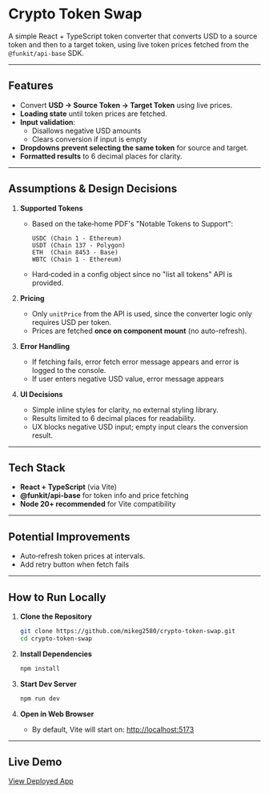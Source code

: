 # Crypto Token Swap

A simple React + TypeScript token converter that converts USD to a source token and then to a target token, using live token prices fetched from the `@funkit/api-base` SDK.

---

## Features

- Convert **USD → Source Token → Target Token** using live prices.  
- **Loading state** until token prices are fetched.  
- **Input validation**:
  - Disallows negative USD amounts  
  - Clears conversion if input is empty  
- **Dropdowns prevent selecting the same token** for source and target.  
- **Formatted results** to 6 decimal places for clarity.  

---

## Assumptions & Design Decisions

1. **Supported Tokens**  
   - Based on the take‑home PDF's "Notable Tokens to Support":  
     ```
     USDC (Chain 1 - Ethereum)  
     USDT (Chain 137 - Polygon)  
     ETH  (Chain 8453 - Base)  
     WBTC (Chain 1 - Ethereum)
     ```
   - Hard‑coded in a config object since no "list all tokens" API is provided.

2. **Pricing**  
   - Only `unitPrice` from the API is used, since the converter logic only requires USD per token.  
   - Prices are fetched **once on component mount** (no auto-refresh).

3. **Error Handling**  
   - If fetching fails, error fetch error message appears and error is logged to the console.
   - If user enters negative USD value, error message appears

4. **UI Decisions**  
   - Simple inline styles for clarity, no external styling library.  
   - Results limited to 6 decimal places for readability.  
   - UX blocks negative USD input; empty input clears the conversion result.  

---

## Tech Stack

- **React + TypeScript** (via Vite)  
- **@funkit/api-base** for token info and price fetching  
- **Node 20+ recommended** for Vite compatibility  

---

## Potential Improvements

- Auto‑refresh token prices at intervals.  
- Add retry button when fetch fails

---

## How to Run Locally

1. **Clone the Repository**

   ```bash
   git clone https://github.com/mikeg2580/crypto-token-swap.git
   cd crypto-token-swap
   ```

2. **Install Dependencies**

   ```bash
   npm install
   ```

3. **Start Dev Server**

   ```bash
   npm run dev
   ```

4. **Open in Web Browser**
   - By default, Vite will start on: [http://localhost:5173](http://localhost:5173)

---

## Live Demo
[View Deployed App](https://crypto-token-swap.vercel.app/)
